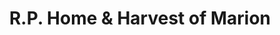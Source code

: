 ---
title: "R.P. Home & Harvest of Marion"
url: /marion/r-p-home-and-harvest-of-marion/
shop: general
---